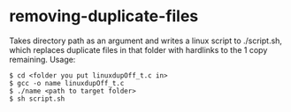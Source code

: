 # removing-duplicate-files
Takes directory path as an argument and writes a linux script to ./script.sh, which replaces duplicate files in that folder with hardlinks to the 1 copy remaining.
Usage:
```
$ cd <folder you put linuxdupOff_t.c in>
$ gcc -o name linuxdupOff_t.c
$ ./name <path to target folder>
$ sh script.sh
```
